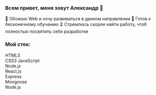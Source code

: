 ### Всем привет, меня зовут Александр 👋

🖤 Обожаю Web и хочу развиваться в данном направлении
🤯 Готов к бесконечному обучению
⏳ Стремлюсь скорее найти работу, чтоб полностью посвятить себя разработке

### Мой стек:
HTML5  
CSS3
JavaScript  
Node.js  
React.js   
Express  
Mongoose   
Node.js

